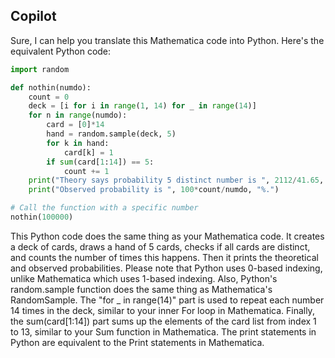 ## Copilot
Sure, I can help you translate this Mathematica code into Python. Here's the equivalent Python code:
``` python
import random

def nothin(numdo):
    count = 0
    deck = [i for i in range(1, 14) for _ in range(14)]
    for n in range(numdo):
        card = [0]*14
        hand = random.sample(deck, 5)
        for k in hand:
            card[k] = 1
        if sum(card[1:14]) == 5:
            count += 1
    print("Theory says probability 5 distinct number is ", 2112/41.65, "%.")
    print("Observed probability is ", 100*count/numdo, "%.")

# Call the function with a specific number
nothin(100000)
```
This Python code does the same thing as your Mathematica code. It creates a deck of cards, draws a hand of 5 cards, checks if all cards are distinct, and counts the number of times this happens. 
Then it prints the theoretical and observed probabilities. 
Please note that Python uses 0-based indexing, unlike Mathematica which uses 1-based indexing. Also, Python's random.sample function does the same thing as Mathematica's RandomSample. 
The "for _ in range(14)" part is used to repeat each number 14 times in the deck, similar to your inner For loop in Mathematica. 
Finally, the sum(card[1:14]) part sums up the elements of the card list from index 1 to 13, similar to your Sum function in Mathematica. The print statements in Python are equivalent to the Print statements in Mathematica.
